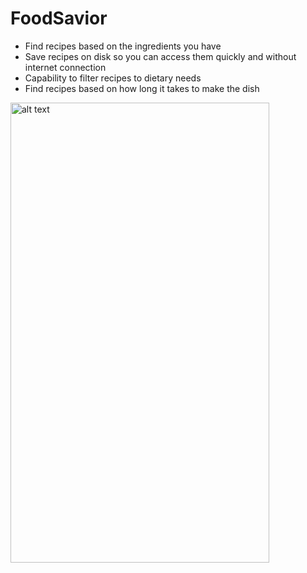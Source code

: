 # FoodSavior

- Find recipes based on the ingredients you have
- Save recipes on disk so you can access them quickly and without internet connection
- Capability to filter recipes to dietary needs
- Find recipes based on how long it takes to make the dish

<img src="https://github.com/rioishii/FoodSavior/blob/master/Screenshots/IMG_0864.PNG" alt="alt text" width="414" height="736">
